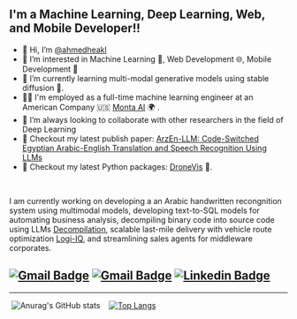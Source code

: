 ## I'm a Machine Learning, Deep Learning, Web, and Mobile Developer!!

- 👋 Hi, I’m [@ahmedheakl](https://www.linkedin.com/in/ahmed-heakl/)
- 👀 I’m interested in Machine Learning 🧠, Web Development 🌐, Mobile Development 📱
- 🌱 I’m currently learning multi-modal generative models using stable diffusion 🎼.
- 👨‍💼 I'm employed as a full-time machine learning engineer at an American Company 🇺🇸 [Monta AI](https://www.monta.ai/) 🌍 .
- 👯 I’m always looking to collaborate with other researchers in the field of Deep Learning
- 📰 Checkout my latest publish paper: [ArzEn-LLM: Code-Switched Egyptian Arabic-English Translation and Speech Recognition Using LLMs
](https://arxiv.org/abs/2406.18120)
- 📰 Checkout my latest Python packages: [DroneVis](https://github.com/ahmedheakl/drone-vis) 👾.

<br />

I am currently working on developing a an Arabic handwritten recongnition system using multimodal models, developing text-to-SQL models for automating business analysis, decompiling binary code into source code using LLMs [Decompilation](https://github.com/ahmedheakl/decompilation), scalable last-mile delivery with vehicle route optimization [Logi-IQ](https://web.logi-iq.com/), and streamlining sales agents for middleware corporates. 



[![Gmail Badge](https://img.shields.io/badge/-ahmed.heakl@ejust.edu.eg-c14438?style=flat-square&logo=Gmail&logoColor=white&link=mailto:ahmed.heakl@ejust.edu.eg)](mailto:ahmed.heakl@ejust.edu.eg)
[![Gmail Badge](https://img.shields.io/badge/-ahmed.heakl@ejust.edu.eg-c14438?style=flat-square&logo=Gmail&logoColor=white&link=mailto:Ahmed.Heakl@mbzuai.ac.ae)](mailto:Ahmed.Heakl@mbzuai.ac.ae)
[![Linkedin Badge](https://img.shields.io/badge/-ahmedheakl-blue?style=flat-square&logo=Linkedin&logoColor=white&link=https://www.linkedin.com/in/ahmed-heakl/)](https://www.linkedin.com/in/ahmed-heakl/)
---


---

&nbsp;![Anurag's GitHub stats](https://github-readme-stats.vercel.app/api?username=ahmedheakl&count_private=true&theme=cobalt)&nbsp;&nbsp;&nbsp;
[![Top Langs](https://github-readme-stats.vercel.app/api/top-langs/?username=ahmedheakl&exclude_repo=JupyterNotebookRepo&hide=jupyter%20notebook,pure%20basic,purebasic,less,scss&layout=compact&hide_title=true&langs_count=8)](https://github.com/anuraghazra/github-readme-stats)



<!---
ahmedheakl/ahmedheakl is a ✨ special ✨ repository because its `README.md` (this file) appears on your GitHub profile.
You can click the Preview link to take a look at your changes.
--->
